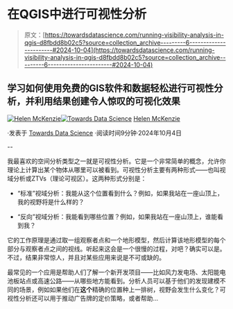 # 在QGIS中进行可视性分析

> 原文：[https://towardsdatascience.com/running-visibility-analysis-in-qgis-d8fbdd8b02c5?source=collection_archive---------6-----------------------#2024-10-04](https://towardsdatascience.com/running-visibility-analysis-in-qgis-d8fbdd8b02c5?source=collection_archive---------6-----------------------#2024-10-04)

## 学习如何使用免费的GIS软件和数据轻松进行可视性分析，并利用结果创建令人惊叹的可视化效果

[](https://medium.com/@helenmakesmaps?source=post_page---byline--d8fbdd8b02c5--------------------------------)[![Helen McKenzie](../Images/68b33e3dee55611b60b365fe08658430.png)](https://medium.com/@helenmakesmaps?source=post_page---byline--d8fbdd8b02c5--------------------------------)[](https://towardsdatascience.com/?source=post_page---byline--d8fbdd8b02c5--------------------------------)[![Towards Data Science](../Images/a6ff2676ffcc0c7aad8aaf1d79379785.png)](https://towardsdatascience.com/?source=post_page---byline--d8fbdd8b02c5--------------------------------) [Helen McKenzie](https://medium.com/@helenmakesmaps?source=post_page---byline--d8fbdd8b02c5--------------------------------)

·发表于 [Towards Data Science](https://towardsdatascience.com/?source=post_page---byline--d8fbdd8b02c5--------------------------------) ·阅读时间9分钟·2024年10月4日

--

我最喜欢的空间分析类型之一就是可视性分析。它是一个非常简单的概念，允许你理论上计算出某个物体从哪里可以被看到。可视性分析主要有两种形式——也叫视域分析或ZTVs（理论可视区）。这两种形式分别是：

+   “标准”视域分析：我能从这个位置看到什么？例如，如果我站在一座山顶上，我的视野将是什么样的？

+   “反向”视域分析：我能看到哪些位置？例如，如果我站在一座山顶上，谁能看到我？

它的工作原理是通过取一组观察者点和一个地形模型，然后计算该地形模型的每个部分与观察者点之间的视线。听起来这会是一个很慢的过程，对吧？确实可以是。不过，结果非常惊人，并且对某些应用来说是不可或缺的。

最常见的一个应用是帮助人们了解一个新开发项目——比如风力发电场、太阳能电池板站点或高速公路——从哪些地方能看到。分析人员可以基于他们的发现建模不同的场景，例如如果他们在**这个**精确的位置种上一排树，视野会发生什么变化？可视性分析还可以用于推动广告牌的定价策略，或者帮助…

